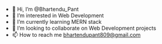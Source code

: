 - 👋 Hi, I’m @Bhartendu_Pant
- 👀 I’m interested in Web Development
- 🌱 I’m currently learning MERN stack
- 💞️ I’m looking to collaborate on Web Development projects
- 📫 How to reach me bhartendupant809@gmail.com

<!---
Bhartendu-Pant/Bhartendu-Pant is a ✨ special ✨ repository because its `README.md` (this file) appears on your GitHub profile.
You can click the Preview link to take a look at your changes.
--->
